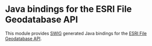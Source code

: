 # Java bindings for the ESRI File Geodatabase API

This module provides [SWIG](https://www.swig.org) generated Java bindings for the [ESRI File Geodatabase API](https://github.com/Esri/file-geodatabase-api).
